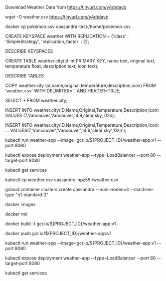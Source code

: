 Download Weather Data from
https://tinyurl.com/y4dtdayb


wget -O weather.csv https://tinyurl.com/y4dtdayb

docker cp pokemon.csv cassandra-test:/home/pokemon.csv

CREATE KEYSPACE weather WITH REPLICATION = {'class' : 'SimpleStrategy', 'replication_factor' : 2};

DESCRIBE KEYSPACES

CREATE TABLE weather.city(id int PRIMARY KEY, name text, original text, temperature float, description text, icon text);

DESCRIBE TABLES

COPY weather.city (id,name,original,temperature,description,icon) FROM 'weather.csv' WITH DELIMITER=',' AND HEADER=TRUE;

SELECT * FROM weather.city;


INSERT INTO weather.city(ID,Name,Original,Temperature,Description,Icon)
VALUES (7,Vancouver,Vancouver,14.9,clear sky, 02n);

INSERT INTO weather.city(ID,Name,Original,Temperature,Description,Icon)
   ... VALUES(7,'Vancouver','Vancouver',14.9,'clear sky','02n');


kubectl run weather-app --image=gcr.io/${PROJECT_ID}/weather-app:v1 --port 8080


kubectl expose deployment weather-app --type=LoadBalancer --port 80 --target-port 8080

kubectl get services

kubectl cp weather.csv cassandra-npz55:/weather.csv

gcloud container clusters create cassandra --num-nodes=3 --machine-type "n1-standard-2"


docker images

docker rmi 

docker build -t gcr.io/${PROJECT_ID}/weather-app:v1 .

docker push gcr.io/${PROJECT_ID}/weather-app:v1

kubectl run weather-app --image=gcr.io/${PROJECT_ID}/weather-app:v1 --port 8080

kubectl expose deployment weather-app --type=LoadBalancer --port 80 --target-port 8080

kubectl get services